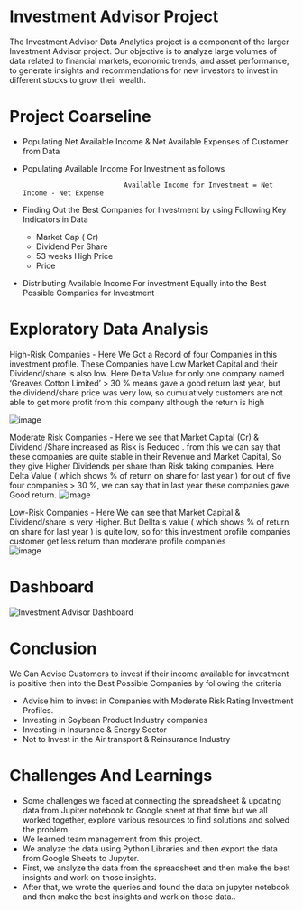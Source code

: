 # Investment Advisor Project
The Investment Advisor Data Analytics project is a component of the larger Investment Advisor project. Our objective is to analyze large volumes of data related to financial markets, economic trends, and asset performance, to generate insights and recommendations for new investors to invest in different stocks to grow their wealth.

# Project Coarseline 
- Populating Net Available Income & Net Available Expenses of Customer from Data 
- Populating Available Income For Investment as follows

                               Available Income for Investment = Net  Income - Net Expense

- Finding Out the Best Companies for Investment  by using Following Key Indicators in Data 
   - Market Cap ( Cr)
   - Dividend   Per Share
   - 53 weeks High Price
   - Price 

- Distributing Available Income For investment Equally into the Best Possible Companies for Investment


# Exploratory Data Analysis 
High-Risk Companies -
Here We Got a Record of four Companies in this investment profile. These Companies have Low Market Capital and their Dividend/share is also low. Here Delta Value for only one company named ‘Greaves Cotton Limited’ > 30 % means gave a good return last year, but the dividend/share price was very low, so cumulatively customers are not able to get more profit from this company although the return is high

![image](https://github.com/PrashantMurdare/Investment-Advisor-/assets/129051383/ff492720-8c8f-4608-a46e-86b7594711d9)


Moderate Risk Companies -
Here we see that Market Capital (Cr) & Dividend /Share increased as Risk is Reduced . from this we can say that these companies are quite stable in their Revenue  and Market Capital, So they give Higher Dividends per share than Risk taking companies. Here Delta Value ( which shows % of return on share for last year ) for out of five four companies > 30 %,  we can say that in last year these companies gave Good return. 
![image](https://github.com/PrashantMurdare/Investment-Advisor-/assets/129051383/da51149e-79b3-4ebd-9df5-0c71be0a25eb)

Low-Risk Companies -
Here We can see that Market Capital & Dividend/share  is very Higher. But Dellta's value ( which shows % of return on share for last year ) is quite low, so for this investment profile companies customer get less return than moderate profile companies  
![image](https://github.com/PrashantMurdare/Investment-Advisor-/assets/129051383/4c3ec3d4-eab2-4d25-a175-921df4f5c3f5)

# Dashboard 
![Investment Advisor Dashboard](https://github.com/PrashantMurdare/Investment-Advisor-/assets/129051383/c77097d8-fae6-49ad-b8bf-34a324c402fc)

# Conclusion
We Can Advise Customers to invest  if their income available for investment is positive then into  the Best Possible Companies  by following the criteria 
- Advise him to invest in Companies with Moderate Risk Rating Investment Profiles.
- Investing in Soybean Product Industry companies
- Investing in Insurance & Energy Sector
- Not to Invest in the Air transport & Reinsurance Industry

# Challenges And Learnings
- Some challenges we faced at connecting the  spreadsheet  & updating data from Jupiter notebook to Google sheet  at that  time but we all worked together, explore various resources to find solutions  and solved the problem.
- We learned team management from this project.
- We analyze the data using Python Libraries and then export the data from  Google Sheets to Jupyter.
- First, we analyze the data from the spreadsheet and then make the best insights and work on those insights.
- After that, we wrote the queries and found the data on jupyter notebook and then make the best insights and work on those data..


